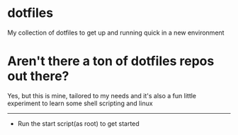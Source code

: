 # dotfiles
My collection of dotfiles to get up and running quick in a new environment

# Aren't there a ton of dotfiles repos out there?

Yes, but this is mine, tailored to my needs and it's also a fun little experiment to learn some shell scripting and linux

---

- Run the start script(as root) to get started
